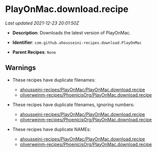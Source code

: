 # PlayOnMac.download.recipe

_Last updated 2021-12-23 20:01:50Z_

- **Description**: Downloads the latest version of PlayOnMac.

- **Identifier**: `com.github.ahousseini-recipes.download.PlayOnMac`

- **Parent Recipes**: `None`


## Warnings

- These recipes have duplicate filenames:
    - [ahousseini-recipes/PlayOnMac/PlayOnMac.download.recipe](/autopkg-dupe-tracker/ahousseini-recipes/PlayOnMac/PlayOnMac.download.recipe)
    - [oliverweinm-recipes/PhoenicisOrg/PlayOnMac.download.recipe](/autopkg-dupe-tracker/oliverweinm-recipes/PhoenicisOrg/PlayOnMac.download.recipe)

- These recipes have duplicate filenames, ignoring numbers:
    - [ahousseini-recipes/PlayOnMac/PlayOnMac.download.recipe](/autopkg-dupe-tracker/ahousseini-recipes/PlayOnMac/PlayOnMac.download.recipe)
    - [oliverweinm-recipes/PhoenicisOrg/PlayOnMac.download.recipe](/autopkg-dupe-tracker/oliverweinm-recipes/PhoenicisOrg/PlayOnMac.download.recipe)

- These recipes have duplicate NAMEs:
    - [ahousseini-recipes/PlayOnMac/PlayOnMac.download.recipe](/autopkg-dupe-tracker/ahousseini-recipes/PlayOnMac/PlayOnMac.download.recipe)
    - [oliverweinm-recipes/PhoenicisOrg/PlayOnMac.download.recipe](/autopkg-dupe-tracker/oliverweinm-recipes/PhoenicisOrg/PlayOnMac.download.recipe)